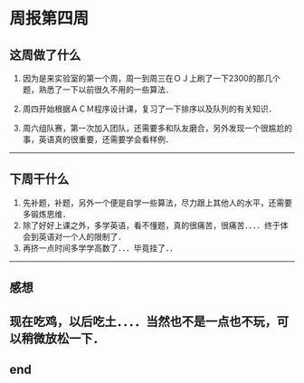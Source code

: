 # 周报第四周


## 这周做了什么

1. 因为是来实验室的第一个周，周一到周三在ＯＪ上刷了一下2300的那几个题，熟悉了一下以前很久不用的一些算法．
2. 周四开始根据ＡＣＭ程序设计课，复习了一下排序以及队列的有关知识．

3. 周六组队赛，第一次加入团队，还需要多和队友磨合，另外发现一个很尴尬的事，英语真的很重要，还需要学会看样例．
---


## 下周干什么


1. 先补题，补题，另外一个便是自学一些算法，尽力跟上其他人的水平，还需要多锻炼思维．
2. 除了好好上课之外，多学英语，看不懂题，真的很痛苦，很痛苦．．．．终于体会到英语对一个人的限制了．
3. 再挤一点时间多学学高数了．．．毕竟挂了．．
---


## 感想

现在吃鸡，以后吃土．．．．当然也不是一点也不玩，可以稍微放松一下．
---


## end
